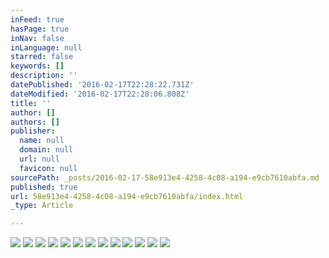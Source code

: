 ```yaml
---
inFeed: true
hasPage: true
inNav: false
inLanguage: null
starred: false
keywords: []
description: ''
datePublished: '2016-02-17T22:28:22.731Z'
dateModified: '2016-02-17T22:28:06.808Z'
title: ''
author: []
authors: []
publisher:
  name: null
  domain: null
  url: null
  favicon: null
sourcePath: _posts/2016-02-17-58e913e4-4258-4c08-a194-e9cb7610abfa.md
published: true
url: 58e913e4-4258-4c08-a194-e9cb7610abfa/index.html
_type: Article

---
```

![](https://the-grid-user-content.s3-us-west-2.amazonaws.com/9656ab43-286b-438a-b94e-b24e3ebad4c7.jpg)
![](https://the-grid-user-content.s3-us-west-2.amazonaws.com/f36f7d44-0f41-4d3e-bbb5-647f6bbd812f.jpg)
![](https://the-grid-user-content.s3-us-west-2.amazonaws.com/4a92fa7a-c07c-4b72-bae9-9993a6115c0a.jpg)
![](https://the-grid-user-content.s3-us-west-2.amazonaws.com/4effc6ef-f538-4150-a93e-4cb8dd508e80.jpg)
![](https://the-grid-user-content.s3-us-west-2.amazonaws.com/b5ed6c99-841f-4705-a79e-b11bdd33e59a.jpg)
![](https://the-grid-user-content.s3-us-west-2.amazonaws.com/767aba34-0b90-43ef-bba0-c26be91b90e2.jpg)
![](https://the-grid-user-content.s3-us-west-2.amazonaws.com/456f4025-7ddb-41d0-87f7-ef1b90883ff1.jpg)
![](https://the-grid-user-content.s3-us-west-2.amazonaws.com/b6b92b12-14ce-4549-8633-eb9899660a70.jpg)
![](https://the-grid-user-content.s3-us-west-2.amazonaws.com/4478888c-7881-4543-a584-159abcad001b.jpg)
![](https://the-grid-user-content.s3-us-west-2.amazonaws.com/07e6b4ee-c871-405b-af6b-6e1dbf7a106f.jpg)
![](https://the-grid-user-content.s3-us-west-2.amazonaws.com/160f2f17-7e4c-4762-ad49-35f3fc478d03.jpg)
![](https://the-grid-user-content.s3-us-west-2.amazonaws.com/0bb1ca00-774d-419e-a993-000e726bf1b3.jpg)
![](https://the-grid-user-content.s3-us-west-2.amazonaws.com/e7305c9d-99a8-4cbe-9be1-3305527750d5.jpg)
